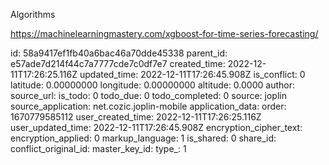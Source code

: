 Algorithms 

https://machinelearningmastery.com/xgboost-for-time-series-forecasting/

id: 58a9417ef1fb40a6bac46a70dde45338
parent_id: e57ade7d214f44c7a7777cde7c0df7e7
created_time: 2022-12-11T17:26:25.116Z
updated_time: 2022-12-11T17:26:45.908Z
is_conflict: 0
latitude: 0.00000000
longitude: 0.00000000
altitude: 0.0000
author: 
source_url: 
is_todo: 0
todo_due: 0
todo_completed: 0
source: joplin
source_application: net.cozic.joplin-mobile
application_data: 
order: 1670779585112
user_created_time: 2022-12-11T17:26:25.116Z
user_updated_time: 2022-12-11T17:26:45.908Z
encryption_cipher_text: 
encryption_applied: 0
markup_language: 1
is_shared: 0
share_id: 
conflict_original_id: 
master_key_id: 
type_: 1